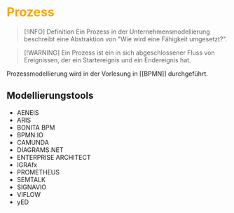 # <font color = "orange">Prozess</font>
>[!INFO] Definition
>Ein Prozess in der Unternehmensmodellierung beschreibt eine Abstraktion von "Wie wird eine Fähigkeit umgesetzt?".

>[!WARNING] Ein Prozess ist ein in sich abgeschlossener Fluss von Ereignissen, der ein Startereignis und ein Endereignis hat.

Prozessmodellierung wird in der Vorlesung in [[BPMN]] durchgeführt.

## Modellierungstools
- AENEIS
- ARIS
- BONITA BPM
- BPMN.IO
- CAMUNDA
- DIAGRAMS.NET
- ENTERPRISE ARCHITECT
- IGRAfx
- PROMETHEUS
- SEMTALK
- SIGNAVIO
- VIFLOW
- yED
